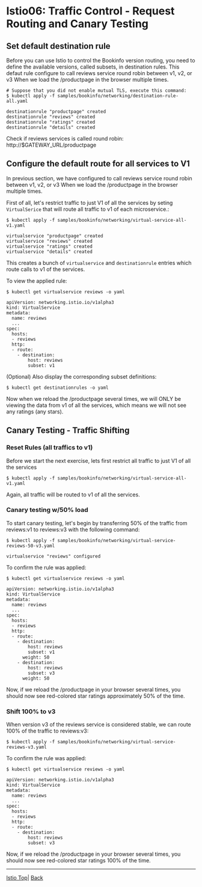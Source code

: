 # Istio06: Traffic Control - Request Routing and Canary Testing

## Set default destination rule
Before you can use Istio to control the Bookinfo version routing, you need to define the available versions, called subsets, in destination rules. This defaut rule configure to call reviews service round robin between v1, v2, or v3 When we load the /productpage in the browser multiple times.

```
# Suppose that you did not enable mutual TLS, execute this command:
$ kubectl apply -f samples/bookinfo/networking/destination-rule-all.yaml

destinationrule "productpage" created
destinationrule "reviews" created
destinationrule "ratings" created
destinationrule "details" created
```
Check if reviews services is called round robin: http://$GATEWAY_URL/productpage

## Configure the default route for all services to V1

In previous section, we have configured to call reviews service round robin between v1, v2, or v3 When we load the /productpage in the browser multiple times.

First of all, let's restrict traffic to just V1 of all the services by seting `VirtualSerice` that will route all traffic to v1 of each microservice.:

```
$ kubectl apply -f samples/bookinfo/networking/virtual-service-all-v1.yaml

virtualservice "productpage" created
virtualservice "reviews" created
virtualservice "ratings" created
virtualservice "details" created
```

This creates a bunch of `virtualservice` and `destinationrule` entries which route calls to v1 of the services.

To view the applied rule:
```
$ kubectl get virtualservice reviews -o yaml

apiVersion: networking.istio.io/v1alpha3
kind: VirtualService
metadata:
  name: reviews
  ...
spec:
  hosts:
  - reviews
  http:
  - route:
    - destination:
        host: reviews
        subset: v1
```

(Optional) Also display the corresponding subset definitions: 
```
$ kubectl get destinationrules -o yaml
```

Now when we reload the /productpage several times, we will ONLY be viewing the data from v1 of all the services, which means we will not see any ratings (any stars).



## Canary Testing - Traffic Shifting

### Reset Rules (all traffics to v1)
Before we start the next exercise, lets first restrict all traffic to just V1 of all the services

```
$ kubectl apply -f samples/bookinfo/networking/virtual-service-all-v1.yaml
```
Again, all traffic will be routed to v1 of all the services.

### Canary testing w/50% load

To start canary testing, let's begin by transferring 50% of the traffic from reviews:v1 to reviews:v3 with the following command:

```
$ kubectl apply -f samples/bookinfo/networking/virtual-service-reviews-50-v3.yaml

virtualservice "reviews" configured
```

To confirm the rule was applied:
```
$ kubectl get virtualservice reviews -o yaml

apiVersion: networking.istio.io/v1alpha3
kind: VirtualService
metadata:
  name: reviews
  ...
spec:
  hosts:
  - reviews
  http:
  - route:
    - destination:
        host: reviews
        subset: v1
      weight: 50
    - destination:
        host: reviews
        subset: v3
      weight: 50
```

Now, if we reload the /productpage in your browser several times, you should now see red-colored star ratings approximately 50% of the time.


### Shift 100% to v3

When version v3 of the reviews service is considered stable, we can route 100% of the traffic to reviews:v3:

```
$ kubectl apply -f samples/bookinfo/networking/virtual-service-reviews-v3.yaml
```

To confirm the rule was applied:
```
$ kubectl get virtualservice reviews -o yaml

apiVersion: networking.istio.io/v1alpha3
kind: VirtualService
metadata:
  name: reviews
  ...
spec:
  hosts:
  - reviews
  http:
  - route:
    - destination:
        host: reviews
        subset: v3
```

Now, if we reload the /productpage in your browser several times, you should now see red-colored star ratings 100% of the time.


---
[Istio Top](aks-202-istio-top.md)| [Back](istio-05-distributed-tracing.md) 

